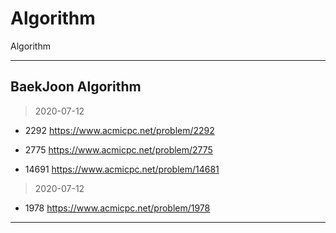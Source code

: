 # Algorithm
Algorithm

***

## BaekJoon Algorithm

> 2020-07-12

* 2292
https://www.acmicpc.net/problem/2292

* 2775
https://www.acmicpc.net/problem/2775

* 14691
https://www.acmicpc.net/problem/14681

> 2020-07-12
* 1978
https://www.acmicpc.net/problem/1978

***
